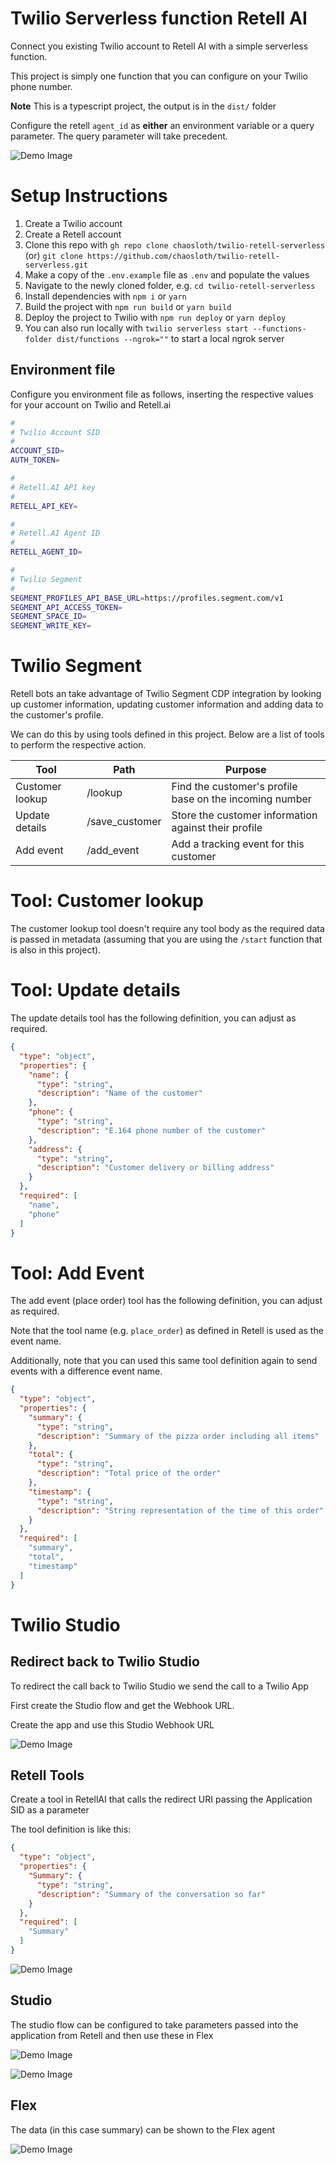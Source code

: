 # Twilio Serverless function Retell AI
Connect you existing Twilio account to Retell AI with a simple serverless function.

This project is simply one function that you can configure on your Twilio phone number.

**Note** This is a typescript project, the output is in the `dist/` folder

Configure the retell `agent_id` as **either** an environment variable or a query parameter. The query parameter will take precedent.

![Demo Image](/docs/demo.png)

# Setup Instructions
1. Create a Twilio account
2. Create a Retell account
3. Clone this repo with `gh repo clone chaosloth/twilio-retell-serverless` (or) `git clone https://github.com/chaosloth/twilio-retell-serverless.git`
4. Make a copy of the `.env.example` file as `.env` and populate the values
5. Navigate to the newly cloned folder, e.g. `cd twilio-retell-serverless`
6. Install dependencies with `npm i` or `yarn`
7. Build the project with `npm run build` or `yarn build`
8. Deploy the project to Twilio with `npm run deploy` or `yarn deploy`
9. You can also run locally with `twilio serverless start --functions-folder dist/functions --ngrok=""` to start a local ngrok server

## Environment file
Configure you environment file as follows, inserting the respective values for your account on Twilio and Retell.ai

```sh
#
# Twilio Account SID
#
ACCOUNT_SID=
AUTH_TOKEN=

#
# Retell.AI API key
#
RETELL_API_KEY=

#
# Retell.AI Agent ID
#
RETELL_AGENT_ID=

#
# Twilio Segment
#
SEGMENT_PROFILES_API_BASE_URL=https://profiles.segment.com/v1
SEGMENT_API_ACCESS_TOKEN=
SEGMENT_SPACE_ID=
SEGMENT_WRITE_KEY=

```

# Twilio Segment
Retell bots an take advantage of Twilio Segment CDP integration by looking up customer information, updating customer information and adding data to the customer's profile. 

We can do this by using tools defined in this project. Below are a list of tools to perform the respective action.


| Tool            | Path                        | Purpose                                                 |
| --------------- | --------------------------- | ------------------------------------------------------- |
| Customer lookup | <your domain>/lookup        | Find the customer's profile base on the incoming number |
| Update details  | <your domain>/save_customer | Store the customer information against their profile    |
| Add event       | <your domain>/add_event     | Add a tracking event for this customer                  |

# Tool: Customer lookup

The customer lookup tool doesn't require any tool body as the required data is passed in metadata (assuming that you are using the `/start` function that is also in this project).


# Tool: Update details

The update details tool has the following definition, you can adjust as required.

```json
{
  "type": "object",
  "properties": {
    "name": {
      "type": "string",
      "description": "Name of the customer"
    },
    "phone": {
      "type": "string",
      "description": "E.164 phone number of the customer"
    },
    "address": {
      "type": "string",
      "description": "Customer delivery or billing address"
    }
  },
  "required": [
    "name",
    "phone"
  ]
}
```

# Tool: Add Event

The add event (place order) tool has the following definition, you can adjust as required.

Note that the tool name (e.g. `place_order`) as defined in Retell is used as the event name.

Additionally, note that you can used this same tool definition again to send events with a difference event name.

```json
{
  "type": "object",
  "properties": {
    "summary": {
      "type": "string",
      "description": "Summary of the pizza order including all items"
    },
    "total": {
      "type": "string",
      "description": "Total price of the order"
    },
    "timestamp": {
      "type": "string",
      "description": "String representation of the time of this order"
    }
  },
  "required": [
    "summary",
    "total",
    "timestamp"
  ]
}
```

# Twilio Studio
## Redirect back to Twilio Studio
To redirect the call back to Twilio Studio we send the call to a Twilio App

First create the Studio flow and get the Webhook URL. 

Create the app and use this Studio Webhook URL

![Demo Image](/docs/app.png)

## Retell Tools
Create a tool in RetellAI that calls the redirect URI passing the Application SID as a parameter

The tool definition is like this:
```json
{
  "type": "object",
  "properties": {
    "Summary": {
      "type": "string",
      "description": "Summary of the conversation so far"
    }
  },
  "required": [
    "Summary"
  ]
}
```
![Demo Image](/docs/tool.png)

## Studio
The studio flow can be configured to take parameters passed into the application from Retell and then use these in Flex

![Demo Image](/docs/studio.png)

![Demo Image](/docs/studio_data.png)

## Flex
The data (in this case summary) can be shown to the Flex agent

![Demo Image](/docs/flex.png)
